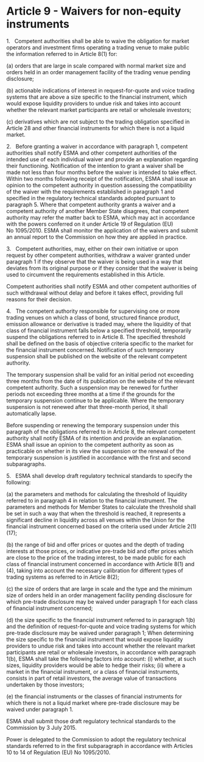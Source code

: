 # Article 9 - Waivers for non-equity instruments


1.   Competent authorities shall be able to waive the obligation for market operators and investment firms operating a trading venue to make public the information referred to in Article 8(1) for:

(a) orders that are large in scale compared with normal market size and orders held in an order management facility of the trading venue pending disclosure;

(b) actionable indications of interest in request-for-quote and voice trading systems that are above a size specific to the financial instrument, which would expose liquidity providers to undue risk and takes into account whether the relevant market participants are retail or wholesale investors;

(c) derivatives which are not subject to the trading obligation specified in Article 28 and other financial instruments for which there is not a liquid market.

2.   Before granting a waiver in accordance with paragraph 1, competent authorities shall notify ESMA and other competent authorities of the intended use of each individual waiver and provide an explanation regarding their functioning. Notification of the intention to grant a waiver shall be made not less than four months before the waiver is intended to take effect. Within two months following receipt of the notification, ESMA shall issue an opinion to the competent authority in question assessing the compatibility of the waiver with the requirements established in paragraph 1 and specified in the regulatory technical standards adopted pursuant to paragraph 5. Where that competent authority grants a waiver and a competent authority of another Member State disagrees, that competent authority may refer the matter back to ESMA, which may act in accordance with the powers conferred on it under Article 19 of Regulation (EU) No 1095/2010. ESMA shall monitor the application of the waivers and submit an annual report to the Commission on how they are applied in practice.

3.   Competent authorities, may, either on their own initiative or upon request by other competent authorities, withdraw a waiver granted under paragraph 1 if they observe that the waiver is being used in a way that deviates from its original purpose or if they consider that the waiver is being used to circumvent the requirements established in this Article.

Competent authorities shall notify ESMA and other competent authorities of such withdrawal without delay and before it takes effect, providing full reasons for their decision.

4.   The competent authority responsible for supervising one or more trading venues on which a class of bond, structured finance product, emission allowance or derivative is traded may, where the liquidity of that class of financial instrument falls below a specified threshold, temporarily suspend the obligations referred to in Article 8. The specified threshold shall be defined on the basis of objective criteria specific to the market for the financial instrument concerned. Notification of such temporary suspension shall be published on the website of the relevant competent authority.

The temporary suspension shall be valid for an initial period not exceeding three months from the date of its publication on the website of the relevant competent authority. Such a suspension may be renewed for further periods not exceeding three months at a time if the grounds for the temporary suspension continue to be applicable. Where the temporary suspension is not renewed after that three-month period, it shall automatically lapse.

Before suspending or renewing the temporary suspension under this paragraph of the obligations referred to in Article 8, the relevant competent authority shall notify ESMA of its intention and provide an explanation. ESMA shall issue an opinion to the competent authority as soon as practicable on whether in its view the suspension or the renewal of the temporary suspension is justified in accordance with the first and second subparagraphs.

5.   ESMA shall develop draft regulatory technical standards to specify the following:

(a) the parameters and methods for calculating the threshold of liquidity referred to in paragraph 4 in relation to the financial instrument. The parameters and methods for Member States to calculate the threshold shall be set in such a way that when the threshold is reached, it represents a significant decline in liquidity across all venues within the Union for the financial instrument concerned based on the criteria used under Article 2(1)(17);

(b) the range of bid and offer prices or quotes and the depth of trading interests at those prices, or indicative pre-trade bid and offer prices which are close to the price of the trading interest, to be made public for each class of financial instrument concerned in accordance with Article 8(1) and (4), taking into account the necessary calibration for different types of trading systems as referred to in Article 8(2);

(c) the size of orders that are large in scale and the type and the minimum size of orders held in an order management facility pending disclosure for which pre-trade disclosure may be waived under paragraph 1 for each class of financial instrument concerned;

(d) the size specific to the financial instrument referred to in paragraph 1(b) and the definition of request-for-quote and voice trading systems for which pre-trade disclosure may be waived under paragraph 1; When determining the size specific to the financial instrument that would expose liquidity providers to undue risk and takes into account whether the relevant market participants are retail or wholesale investors, in accordance with paragraph 1(b), ESMA shall take the following factors into account: (i) whether, at such sizes, liquidity providers would be able to hedge their risks; (ii) where a market in the financial instrument, or a class of financial instruments, consists in part of retail investors, the average value of transactions undertaken by those investors;

(e) the financial instruments or the classes of financial instruments for which there is not a liquid market where pre-trade disclosure may be waived under paragraph 1.

ESMA shall submit those draft regulatory technical standards to the Commission by 3 July 2015.

Power is delegated to the Commission to adopt the regulatory technical standards referred to in the first subparagraph in accordance with Articles 10 to 14 of Regulation (EU) No 1095/2010.
